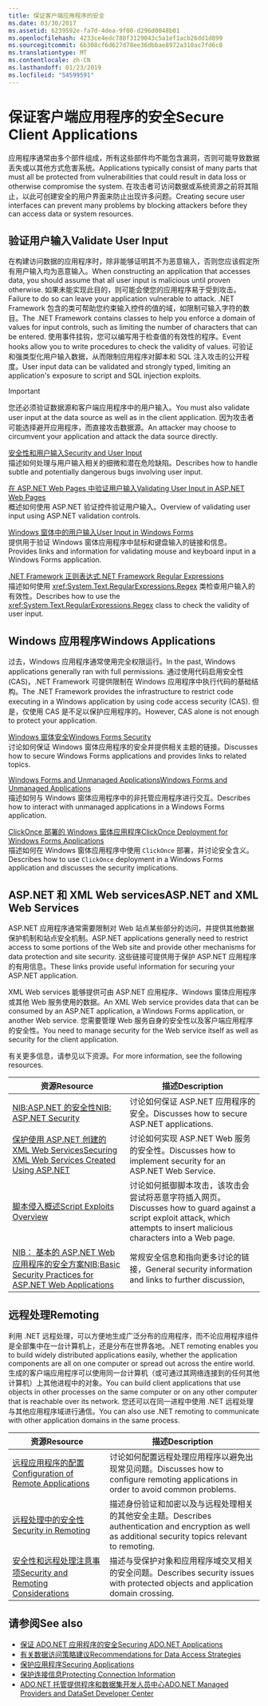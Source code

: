 ```yaml
---
title: 保证客户端应用程序的安全
ms.date: 03/30/2017
ms.assetid: 6239592e-fa7d-4dea-9f00-d296d0048b01
ms.openlocfilehash: 4233ce4edc788f3129043c5a1ef1acb26dd1d899
ms.sourcegitcommit: 6b308cf6d627d78ee36dbbae8972a310ac7fd6c8
ms.translationtype: MT
ms.contentlocale: zh-CN
ms.lasthandoff: 01/23/2019
ms.locfileid: "54599591"
---
```

# <a name="secure-client-applications"></a><span data-ttu-id="b72b7-102">保证客户端应用程序的安全</span><span class="sxs-lookup"><span data-stu-id="b72b7-102">Secure Client Applications</span></span>
<span data-ttu-id="b72b7-103">应用程序通常由多个部件组成，所有这些部件均不能包含漏洞，否则可能导致数据丢失或以其他方式危害系统。</span><span class="sxs-lookup"><span data-stu-id="b72b7-103">Applications typically consist of many parts that must all be protected from vulnerabilities that could result in data loss or otherwise compromise the system.</span></span> <span data-ttu-id="b72b7-104">在攻击者可访问数据或系统资源之前将其阻止，以此可创建安全的用户界面来防止出现许多问题。</span><span class="sxs-lookup"><span data-stu-id="b72b7-104">Creating secure user interfaces can prevent many problems by blocking attackers before they can access data or system resources.</span></span>  
  
## <a name="validate-user-input"></a><span data-ttu-id="b72b7-105">验证用户输入</span><span class="sxs-lookup"><span data-stu-id="b72b7-105">Validate User Input</span></span>  
 <span data-ttu-id="b72b7-106">在构建访问数据的应用程序时，除非能够证明其不为恶意输入，否则您应该假定所有用户输入均为恶意输入。</span><span class="sxs-lookup"><span data-stu-id="b72b7-106">When constructing an application that accesses data, you should assume that all user input is malicious until proven otherwise.</span></span> <span data-ttu-id="b72b7-107">如果未能实现此目的，则可能会使您的应用程序易于受到攻击。</span><span class="sxs-lookup"><span data-stu-id="b72b7-107">Failure to do so can leave your application vulnerable to attack.</span></span> <span data-ttu-id="b72b7-108">.NET Framework 包含的类可帮助您约束输入控件的值的域，如限制可输入字符的数目。</span><span class="sxs-lookup"><span data-stu-id="b72b7-108">The .NET Framework contains classes to help you enforce a domain of values for input controls, such as limiting the number of characters that can be entered.</span></span> <span data-ttu-id="b72b7-109">使用事件挂钩，您可以编写用于检查值的有效性的程序。</span><span class="sxs-lookup"><span data-stu-id="b72b7-109">Event hooks allow you to write procedures to check the validity of values.</span></span> <span data-ttu-id="b72b7-110">可验证和强类型化用户输入数据，从而限制应用程序对脚本和 SQL 注入攻击的公开程度。</span><span class="sxs-lookup"><span data-stu-id="b72b7-110">User input data can be validated and strongly typed, limiting an application's exposure to script and SQL injection exploits.</span></span>  
  
> [!IMPORTANT]
>  <span data-ttu-id="b72b7-111">您还必须验证数据源和客户端应用程序中的用户输入。</span><span class="sxs-lookup"><span data-stu-id="b72b7-111">You must also validate user input at the data source as well as in the client application.</span></span> <span data-ttu-id="b72b7-112">因为攻击者可能选择避开应用程序，而直接攻击数据源。</span><span class="sxs-lookup"><span data-stu-id="b72b7-112">An attacker may choose to circumvent your application and attack the data source directly.</span></span>  
  
 [<span data-ttu-id="b72b7-113">安全性和用户输入</span><span class="sxs-lookup"><span data-stu-id="b72b7-113">Security and User Input</span></span>](../../../../docs/standard/security/security-and-user-input.md)  
 <span data-ttu-id="b72b7-114">描述如何处理与用户输入相关的细微和潜在危险缺陷。</span><span class="sxs-lookup"><span data-stu-id="b72b7-114">Describes how to handle subtle and potentially dangerous bugs involving user input.</span></span>  
  
 [<span data-ttu-id="b72b7-115">在 ASP.NET Web Pages 中验证用户输入</span><span class="sxs-lookup"><span data-stu-id="b72b7-115">Validating User Input in ASP.NET Web Pages</span></span>](https://msdn.microsoft.com/library/4ad3dacb-89e0-4cee-89ac-40a3f2a85461)  
 <span data-ttu-id="b72b7-116">概述如何使用 ASP.NET 验证控件验证用户输入。</span><span class="sxs-lookup"><span data-stu-id="b72b7-116">Overview of validating user input using ASP.NET validation controls.</span></span>  
  
 [<span data-ttu-id="b72b7-117">Windows 窗体中的用户输入</span><span class="sxs-lookup"><span data-stu-id="b72b7-117">User Input in Windows Forms</span></span>](../../../../docs/framework/winforms/user-input-in-windows-forms.md)  
 <span data-ttu-id="b72b7-118">提供用于验证 Windows 窗体应用程序中鼠标和键盘输入的链接和信息。</span><span class="sxs-lookup"><span data-stu-id="b72b7-118">Provides links and information for validating mouse and keyboard input in a Windows Forms application.</span></span>  
  
 [<span data-ttu-id="b72b7-119">.NET Framework 正则表达式</span><span class="sxs-lookup"><span data-stu-id="b72b7-119">.NET Framework Regular Expressions</span></span>](../../../../docs/standard/base-types/regular-expressions.md)  
 <span data-ttu-id="b72b7-120">描述如何使用 <xref:System.Text.RegularExpressions.Regex> 类检查用户输入的有效性。</span><span class="sxs-lookup"><span data-stu-id="b72b7-120">Describes how to use the <xref:System.Text.RegularExpressions.Regex> class to check the validity of user input.</span></span>  
  
## <a name="windows-applications"></a><span data-ttu-id="b72b7-121">Windows 应用程序</span><span class="sxs-lookup"><span data-stu-id="b72b7-121">Windows Applications</span></span>  
 <span data-ttu-id="b72b7-122">过去，Windows 应用程序通常使用完全权限运行。</span><span class="sxs-lookup"><span data-stu-id="b72b7-122">In the past, Windows applications generally ran with full permissions.</span></span> <span data-ttu-id="b72b7-123">通过使用代码启用安全性 (CAS)，.NET Framework 可提供限制在 Windows 应用程序中执行代码的基础结构。</span><span class="sxs-lookup"><span data-stu-id="b72b7-123">The .NET Framework provides the infrastructure to restrict code executing in a Windows application by using code access security (CAS).</span></span> <span data-ttu-id="b72b7-124">但是，仅使用 CAS 是不足以保护应用程序的。</span><span class="sxs-lookup"><span data-stu-id="b72b7-124">However, CAS alone is not enough to protect your application.</span></span>  
  
 [<span data-ttu-id="b72b7-125">Windows 窗体安全</span><span class="sxs-lookup"><span data-stu-id="b72b7-125">Windows Forms Security</span></span>](../../../../docs/framework/winforms/windows-forms-security.md)  
 <span data-ttu-id="b72b7-126">讨论如何保证 Windows 窗体应用程序的安全并提供相关主题的链接。</span><span class="sxs-lookup"><span data-stu-id="b72b7-126">Discusses how to secure Windows Forms applications and provides links to related topics.</span></span>  
  
 [<span data-ttu-id="b72b7-127">Windows Forms and Unmanaged Applications</span><span class="sxs-lookup"><span data-stu-id="b72b7-127">Windows Forms and Unmanaged Applications</span></span>](../../../../docs/framework/winforms/advanced/windows-forms-and-unmanaged-applications.md)  
 <span data-ttu-id="b72b7-128">描述如何与 Windows 窗体应用程序中的非托管应用程序进行交互。</span><span class="sxs-lookup"><span data-stu-id="b72b7-128">Describes how to interact with unmanaged applications in a Windows Forms application.</span></span>  
  
 [<span data-ttu-id="b72b7-129">ClickOnce 部署的 Windows 窗体应用程序</span><span class="sxs-lookup"><span data-stu-id="b72b7-129">ClickOnce Deployment for Windows Forms Applications</span></span>](https://msdn.microsoft.com/library/34d8c770-48f2-460c-8d67-4ea5684511df)  
 <span data-ttu-id="b72b7-130">描述如何在 Windows 窗体应用程序中使用 `ClickOnce` 部署，并讨论安全含义。</span><span class="sxs-lookup"><span data-stu-id="b72b7-130">Describes how to use `ClickOnce` deployment in a Windows Forms application and discusses the security implications.</span></span>  
  
## <a name="aspnet-and-xml-web-services"></a><span data-ttu-id="b72b7-131">ASP.NET 和 XML Web services</span><span class="sxs-lookup"><span data-stu-id="b72b7-131">ASP.NET and XML Web Services</span></span>  
 <span data-ttu-id="b72b7-132">ASP.NET 应用程序通常需要限制对 Web 站点某些部分的访问，并提供其他数据保护机制和站点安全机制。</span><span class="sxs-lookup"><span data-stu-id="b72b7-132">ASP.NET applications generally need to restrict access to some portions of the Web site and provide other mechanisms for data protection and site security.</span></span> <span data-ttu-id="b72b7-133">这些链接可提供用于保护 ASP.NET 应用程序的有用信息。</span><span class="sxs-lookup"><span data-stu-id="b72b7-133">These links provide useful information for securing your ASP.NET application.</span></span>  
  
 <span data-ttu-id="b72b7-134">XML Web services 能够提供可由 ASP.NET 应用程序、Windows 窗体应用程序或其他 Web 服务使用的数据。</span><span class="sxs-lookup"><span data-stu-id="b72b7-134">An XML Web service provides data that can be consumed by an ASP.NET application, a Windows Forms application, or another Web service.</span></span> <span data-ttu-id="b72b7-135">您需要管理 Web 服务自身的安全性以及客户端应用程序的安全性。</span><span class="sxs-lookup"><span data-stu-id="b72b7-135">You need to manage security for the Web service itself as well as security for the client application.</span></span>  
  
 <span data-ttu-id="b72b7-136">有关更多信息，请参见以下资源。</span><span class="sxs-lookup"><span data-stu-id="b72b7-136">For more information, see the following resources.</span></span>  
  
|<span data-ttu-id="b72b7-137">资源</span><span class="sxs-lookup"><span data-stu-id="b72b7-137">Resource</span></span>|<span data-ttu-id="b72b7-138">描述</span><span class="sxs-lookup"><span data-stu-id="b72b7-138">Description</span></span>|  
|--------------|-----------------|  
|[<span data-ttu-id="b72b7-139">NIB:ASP.NET 的安全性</span><span class="sxs-lookup"><span data-stu-id="b72b7-139">NIB: ASP.NET Security</span></span>](https://msdn.microsoft.com/library/04b37532-18d9-40b4-8e5f-ee09a70b311d)|<span data-ttu-id="b72b7-140">讨论如何保证 ASP.NET 应用程序的安全。</span><span class="sxs-lookup"><span data-stu-id="b72b7-140">Discusses how to secure ASP.NET applications.</span></span>|  
|[<span data-ttu-id="b72b7-141">保护使用 ASP.NET 创建的 XML Web Services</span><span class="sxs-lookup"><span data-stu-id="b72b7-141">Securing XML Web Services Created Using ASP.NET</span></span>](https://msdn.microsoft.com/library/354b2ab1-2782-4542-b32a-dc560178b90c)|<span data-ttu-id="b72b7-142">讨论如何实现 ASP.NET Web 服务的安全性。</span><span class="sxs-lookup"><span data-stu-id="b72b7-142">Discusses how to implement security for an ASP.NET Web Service.</span></span>|  
|[<span data-ttu-id="b72b7-143">脚本侵入概述</span><span class="sxs-lookup"><span data-stu-id="b72b7-143">Script Exploits Overview</span></span>](https://msdn.microsoft.com/library/772c7312-211a-4eb3-8d6e-eec0aa1dcc07)|<span data-ttu-id="b72b7-144">讨论如何抵御脚本攻击，该攻击会尝试将恶意字符插入网页。</span><span class="sxs-lookup"><span data-stu-id="b72b7-144">Discusses how to guard against a script exploit attack, which attempts to insert malicious characters into a Web page.</span></span>|  
|[<span data-ttu-id="b72b7-145">NIB： 基本的 ASP.NET Web 应用程序的安全方案</span><span class="sxs-lookup"><span data-stu-id="b72b7-145">NIB:Basic Security Practices for ASP.NET Web Applications</span></span>](https://msdn.microsoft.com/library/94a52ab8-731d-417e-b997-721baf43df38)|<span data-ttu-id="b72b7-146">常规安全信息和指向更多讨论的链接，</span><span class="sxs-lookup"><span data-stu-id="b72b7-146">General security information and links to further discussion,</span></span>|  
  
## <a name="remoting"></a><span data-ttu-id="b72b7-147">远程处理</span><span class="sxs-lookup"><span data-stu-id="b72b7-147">Remoting</span></span>  
 <span data-ttu-id="b72b7-148">利用 .NET 远程处理，可以方便地生成广泛分布的应用程序，而不论应用程序组件是全部集中在一台计算机上，还是分布在世界各地。</span><span class="sxs-lookup"><span data-stu-id="b72b7-148">.NET remoting enables you to build widely distributed applications easily, whether the application components are all on one computer or spread out across the entire world.</span></span> <span data-ttu-id="b72b7-149">生成的客户端应用程序可以使用同一台计算机（或可通过其网络连接到的任何其他计算机）上其他进程中的对象。</span><span class="sxs-lookup"><span data-stu-id="b72b7-149">You can build client applications that use objects in other processes on the same computer or on any other computer that is reachable over its network.</span></span> <span data-ttu-id="b72b7-150">您还可以在同一进程中使用 .NET 远程处理与其他应用程序域进行通信。</span><span class="sxs-lookup"><span data-stu-id="b72b7-150">You can also use .NET remoting to communicate with other application domains in the same process.</span></span>  
  
|<span data-ttu-id="b72b7-151">资源</span><span class="sxs-lookup"><span data-stu-id="b72b7-151">Resource</span></span>|<span data-ttu-id="b72b7-152">描述</span><span class="sxs-lookup"><span data-stu-id="b72b7-152">Description</span></span>|  
|--------------|-----------------|  
|[<span data-ttu-id="b72b7-153">远程应用程序的配置</span><span class="sxs-lookup"><span data-stu-id="b72b7-153">Configuration of Remote Applications</span></span>](https://msdn.microsoft.com/library/92c0c097-d984-4315-835b-7490ecdf1097)|<span data-ttu-id="b72b7-154">讨论如何配置远程处理应用程序以避免出现常见问题。</span><span class="sxs-lookup"><span data-stu-id="b72b7-154">Discusses how to configure remoting applications in order to avoid common problems.</span></span>|  
|[<span data-ttu-id="b72b7-155">远程处理中的安全性</span><span class="sxs-lookup"><span data-stu-id="b72b7-155">Security in Remoting</span></span>](https://msdn.microsoft.com/library/9574262c-d4b1-41c5-8600-24ff147c0add)|<span data-ttu-id="b72b7-156">描述身份验证和加密以及与远程处理相关的其他安全主题。</span><span class="sxs-lookup"><span data-stu-id="b72b7-156">Describes authentication and encryption as well as additional security topics relevant to remoting.</span></span>|  
|[<span data-ttu-id="b72b7-157">安全性和远程处理注意事项</span><span class="sxs-lookup"><span data-stu-id="b72b7-157">Security and Remoting Considerations</span></span>](../../../../docs/framework/misc/security-and-remoting-considerations.md)|<span data-ttu-id="b72b7-158">描述与受保护对象和应用程序域交叉相关的安全问题。</span><span class="sxs-lookup"><span data-stu-id="b72b7-158">Describes security issues with protected objects and application domain crossing.</span></span>|  
  
## <a name="see-also"></a><span data-ttu-id="b72b7-159">请参阅</span><span class="sxs-lookup"><span data-stu-id="b72b7-159">See also</span></span>
- [<span data-ttu-id="b72b7-160">保证 ADO.NET 应用程序的安全</span><span class="sxs-lookup"><span data-stu-id="b72b7-160">Securing ADO.NET Applications</span></span>](../../../../docs/framework/data/adonet/securing-ado-net-applications.md)
- [<span data-ttu-id="b72b7-161">有关数据访问策略建议</span><span class="sxs-lookup"><span data-stu-id="b72b7-161">Recommendations for Data Access Strategies</span></span>](https://msdn.microsoft.com/library/72411f32-d12a-4de8-b961-e54fca7faaf5)
- [<span data-ttu-id="b72b7-162">保护应用程序</span><span class="sxs-lookup"><span data-stu-id="b72b7-162">Securing Applications</span></span>](/visualstudio/ide/securing-applications)
- [<span data-ttu-id="b72b7-163">保护连接信息</span><span class="sxs-lookup"><span data-stu-id="b72b7-163">Protecting Connection Information</span></span>](../../../../docs/framework/data/adonet/protecting-connection-information.md)
- [<span data-ttu-id="b72b7-164">ADO.NET 托管提供程序和数据集开发人员中心</span><span class="sxs-lookup"><span data-stu-id="b72b7-164">ADO.NET Managed Providers and DataSet Developer Center</span></span>](https://go.microsoft.com/fwlink/?LinkId=217917)
